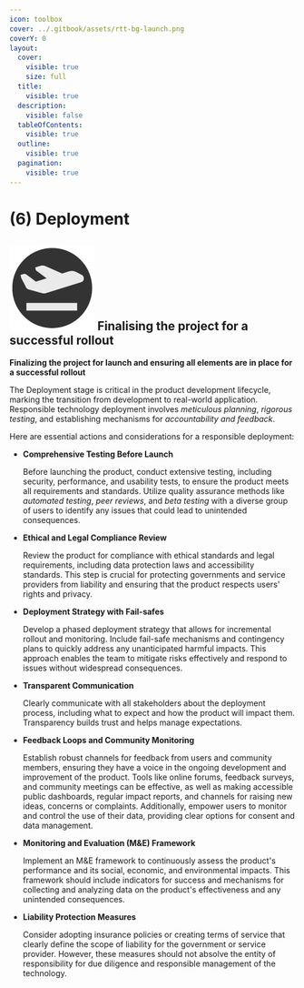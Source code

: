 ```yaml
---
icon: toolbox
cover: ../.gitbook/assets/rtt-bg-launch.png
coverY: 0
layout:
  cover:
    visible: true
    size: full
  title:
    visible: true
  description:
    visible: false
  tableOfContents:
    visible: true
  outline:
    visible: true
  pagination:
    visible: true
---
```


# (6) Deployment

## <img src="../.gitbook/assets/icon-w-launch.png" alt="https://www.notion.so/icons/forward_lightgray.svg" data-size="line"> Finalising the project for a successful rollout

**Finalizing the project for launch and ensuring all elements are in place for a successful rollout**

The Deployment stage is critical in the product development lifecycle, marking the transition from development to real-world application. Responsible technology deployment involves _meticulous planning_, _rigorous testing_, and establishing mechanisms for _accountability and feedback_.

Here are essential actions and considerations for a responsible deployment:

*   **Comprehensive Testing Before Launch**

    Before launching the product, conduct extensive testing, including security, performance, and usability tests, to ensure the product meets all requirements and standards. Utilize quality assurance methods like _automated testing_, _peer reviews_, and _beta testing_ with a diverse group of users to identify any issues that could lead to unintended consequences.
*   **Ethical and Legal Compliance Review**

    Review the product for compliance with ethical standards and legal requirements, including data protection laws and accessibility standards. This step is crucial for protecting governments and service providers from liability and ensuring that the product respects users' rights and privacy.
*   **Deployment Strategy with Fail-safes**

    Develop a phased deployment strategy that allows for incremental rollout and monitoring. Include fail-safe mechanisms and contingency plans to quickly address any unanticipated harmful impacts. This approach enables the team to mitigate risks effectively and respond to issues without widespread consequences.
*   **Transparent Communication**

    Clearly communicate with all stakeholders about the deployment process, including what to expect and how the product will impact them. Transparency builds trust and helps manage expectations.
*   **Feedback Loops and Community Monitoring**

    Establish robust channels for feedback from users and community members, ensuring they have a voice in the ongoing development and improvement of the product. Tools like online forums, feedback surveys, and community meetings can be effective, as well as making accessible public dashboards, regular impact reports, and channels for raising new ideas, concerns or complaints. Additionally, empower users to monitor and control the use of their data, providing clear options for consent and data management.
*   **Monitoring and Evaluation (M\&E) Framework**

    Implement an M\&E framework to continuously assess the product's performance and its social, economic, and environmental impacts. This framework should include indicators for success and mechanisms for collecting and analyzing data on the product's effectiveness and any unintended consequences.
*   **Liability Protection Measures**

    Consider adopting insurance policies or creating terms of service that clearly define the scope of liability for the government or service provider. However, these measures should not absolve the entity of responsibility for due diligence and responsible management of the technology.
